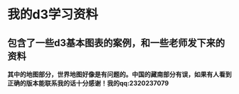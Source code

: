 # 我的d3学习资料
包含了一些d3基本图表的案例，和一些老师发下来的资料
---
**其中的地图部分，世界地图好像是有问题的。中国的藏南部分有误，如果有人看到正确的版本能联系我的话十分感谢！我的qq:2320237079**
